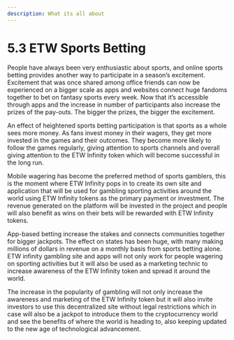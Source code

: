 ```yaml
---
description: What its all about
---
```


# 5.3  ETW Sports Betting

People have always been very enthusiastic about sports, and online sports betting provides another way to participate in a season’s excitement. Excitement that was once shared among office friends can now be experienced on a bigger scale as apps and websites connect huge fandoms together to bet on fantasy sports every week. Now that it’s accessible through apps and the increase in number of participants also increase the prizes of the pay-outs. The bigger the prizes, the bigger the excitement.

An effect of heightened sports betting participation is that sports as a whole sees more money. As fans invest money in their wagers, they get more invested in the games and their outcomes. They become more likely to follow the games regularly, giving attention to sports channels and overall giving attention to the ETW Infinity token which will become successful in the long run.

Mobile wagering has become the preferred method of sports gamblers, this is the moment where ETW Infinity pops in to create its own site and application that will be used for gambling sporting activities around the world using ETW Infinity tokens as the primary payment or investment. The revenue generated on the platform will be invested in the project and people will also benefit as wins on their bets will be rewarded with ETW Infinity tokens.

App-based betting increase the stakes and connects communities together for bigger jackpots. The effect on states has been huge, with many making millions of dollars in revenue on a monthly basis from sports betting alone. ETW infinity gambling site and apps will not only work for people wagering on sporting activities but it will also be used as a marketing technic to increase awareness of the ETW Infinity token and spread it around the world.

The increase in the popularity of gambling will not only increase the awareness and marketing of the ETW Infinity token but it will also invite investors to use this decentralized site without legal restrictions which in case will also be a jackpot to introduce them to the cryptocurrency world and see the benefits of where the world is heading to, also keeping updated to the new age of technological advancement.
